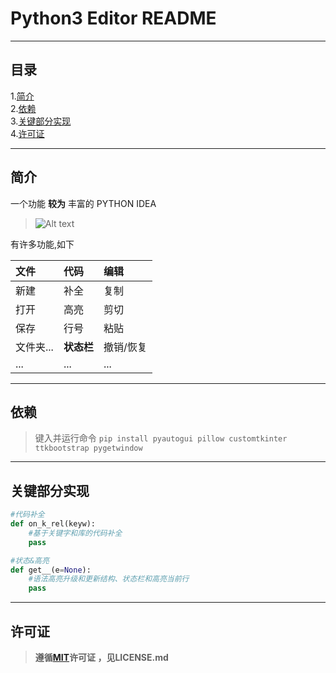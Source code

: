 Python3 Editor README
=
---
**目录**
---
1.[简介](#简介)\
2.[依赖](#依赖)\
3.[关键部分实现](#关键部分实现)\
4.[许可证](#许可证)

---
**简介**
--- 

一个功能 __较为__ 丰富的 PYTHON IDEA

>![Alt text](rrrr.ico)

有许多功能,如下

| 文件     | __代码__  | 编辑    |
|:-------|:--------|:------| 
| 新建     | 补全      | 复制    | 
| 打开     | 高亮      | 剪切    |
| 保存     | 行号      | 粘贴    |
| 文件夹... | __状态栏__ | 撤销/恢复 |
| ...    | ...     | ...   |
---
依赖
---
>键入并运行命令 ```pip install pyautogui pillow customtkinter ttkbootstrap pygetwindow```
---
**关键部分实现**
---
```python
#代码补全
def on_k_rel(keyw):
    #基于关键字和库的代码补全
    pass

#状态&高亮
def get__(e=None):
    #语法高亮升级和更新结构、状态栏和高亮当前行
    pass
```
---

**许可证**
---
>__遵循[MIT](https://www.mit-license.org/)许可证 ，见LICENSE.md__
